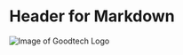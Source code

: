 # Header for Markdown

![Image of Goodtech Logo]([https://octodex.github.com/images/yaktocat.png](https://www.norwep.com/partners/goodtech-as/_/image/924f9853-a101-4a7c-a9d8-397debca3bee:92c33c9baf60eb83ebc726f210ca74dff6d16b4d/width-340/goodtech-logo-black-01(3).jpg))
